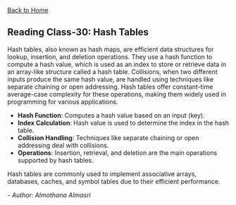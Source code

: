 [Back to Home](../README.md)

## Reading Class-30: Hash Tables

Hash tables, also known as hash maps, are efficient data structures for lookup, insertion, and deletion operations. They use a hash function to compute a hash value, which is used as an index to store or retrieve data in an array-like structure called a hash table. Collisions, when two different inputs produce the same hash value, are handled using techniques like separate chaining or open addressing. Hash tables offer constant-time average-case complexity for these operations, making them widely used in programming for various applications.

- **Hash Function**: Computes a hash value based on an input (key).
- **Index Calculation**: Hash value is used to determine the index in the hash table.
- **Collision Handling**: Techniques like separate chaining or open addressing deal with collisions.
- **Operations**: Insertion, retrieval, and deletion are the main operations supported by hash tables.

Hash tables are commonly used to implement associative arrays, databases, caches, and symbol tables due to their efficient performance.

*- Author: Almothana Almasri*